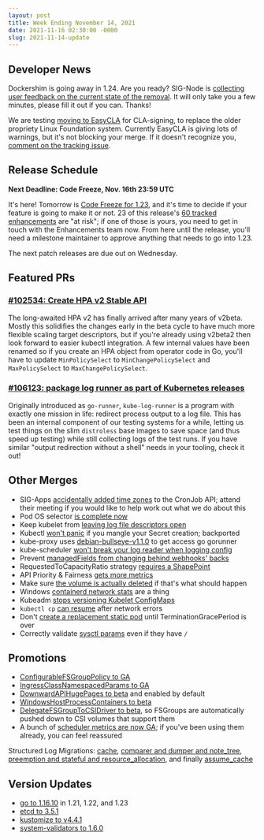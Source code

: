 ```yaml
---
layout: post
title: Week Ending November 14, 2021
date: 2021-11-16 02:30:00 -0000
slug: 2021-11-14-update
---
```


## Developer News

Dockershim is going away in 1.24.  Are you ready?  SIG-Node is [collecting user feedback on the current state of the removal](https://forms.gle/svCJmhvTv78jGdSx8). It will only take you a few minutes, please fill it out if you can. Thanks!

We are testing [moving to EasyCLA](https://groups.google.com/g/kubernetes-dev/c/-mdBNXLYZ_Y) for CLA-signing, to replace the older propriety Linux Foundation system.  Currently EasyCLA is giving lots of warnings, but it's not blocking your merge. If it doesn't recognize you, [comment on the tracking issue](https://github.com/kubernetes/org/issues/3068).

## Release Schedule

**Next Deadline: Code Freeze, Nov. 16th 23:59 UTC**

It's here! Tomorrow is [Code Freeze for 1.23](https://groups.google.com/g/kubernetes-dev/c/pqdD3S7rhy0), and it's time to decide if your feature is going to make it or not. 23 of this release's [60 tracked enhancements](http://bit.ly/k8s123-enhancements) are "at risk"; if one of those is yours, you need to get in touch with the Enhancements team now. From here until the release, you'll need a milestone maintainer to approve anything that needs to go into 1.23.

The next patch releases are due out on Wednesday.

## Featured PRs

### [#102534: Create HPA v2 Stable API](https://github.com/kubernetes/kubernetes/pull/102534)

The long-awaited HPA v2 has finally arrived after many years of v2beta. Mostly this solidifies the changes early in the beta cycle to have much more flexible scaling target descriptors, but if you're already using v2beta2 then look forward to easier kubectl integration. A few internal values have been renamed so if you create an HPA object from operator code in Go, you'll have to update `MinPolicySelect` to `MinChangePolicySelect` and `MaxPolicySelect` to `MaxChangePolicySelect`.

### [#106123: package log runner as part of Kubernetes releases](https://github.com/kubernetes/kubernetes/pull/106123)

Originally introduced as `go-runner`, `kube-log-runner` is a program with exactly one mission in life: redirect process output to a log file. This has been an internal component of our testing systems for a while, letting us test things on the slim `distroless` base images to save space (and thus speed up testing) while still collecting logs of the test runs. If you have similar "output redirection without a shell" needs in your tooling, check it out!

## Other Merges

* SIG-Apps [accidentally added time zones](https://groups.google.com/g/kubernetes-dev/c/rlyEWxVbrVY) to the CronJob API; attend their meeting if you would like to help work out what we do about this
* Pod OS selector [is complete now](https://github.com/kubernetes/kubernetes/pull/105292)
* Keep kubelet from [leaving log file descriptors open](https://github.com/kubernetes/kubernetes/pull/106382)
* Kubectl [won't panic](https://github.com/kubernetes/kubernetes/pull/106317) if you mangle your Secret creation; backported
* kube-proxy uses [debian-bullseye-v1.1.0](https://github.com/kubernetes/kubernetes/pull/106301) to get access go gorunner
* kube-scheduler [won't break your log reader when logging config](https://github.com/kubernetes/kubernetes/pull/106228)
* Prevent [managedFields from changing behind webhooks' backs](https://github.com/kubernetes/kubernetes/pull/106195)
* RequestedToCapacityRatio strategy [requires a ShapePoint](https://github.com/kubernetes/kubernetes/pull/106169)
* API Priority & Fairness [gets more metrics](https://github.com/kubernetes/kubernetes/pull/105873)
* Make sure [the volume is actually deleted](https://github.com/kubernetes/kubernetes/pull/105773) if that's what should happen
* Windows [containerd network stats](https://github.com/kubernetes/kubernetes/pull/105744) are a thing
* Kubeadm [stops versioning Kubelet ConfigMaps](https://github.com/kubernetes/kubernetes/pull/105741)
* `kubectl cp` [can resume](https://github.com/kubernetes/kubernetes/pull/104792) after network errors
* Don't [create a replacement static pod](https://github.com/kubernetes/kubernetes/pull/104743) until TerminationGracePeriod is over
* Correctly validate [sysctl params](https://github.com/kubernetes/kubernetes/pull/102393) even if they have `/`

## Promotions

* [ConfigurableFSGroupPolicy to GA](https://github.com/kubernetes/kubernetes/pull/105885)
* [IngressClassNamespacedParams to GA](https://github.com/kubernetes/kubernetes/pull/104636)
* [DownwardAPIHugePages to beta](https://github.com/kubernetes/kubernetes/pull/106271) and enabled by default
* [WindowsHostProcessContainers to beta](https://github.com/kubernetes/kubernetes/pull/106058)
* [DelegateFSGroupToCSIDriver to beta](https://github.com/kubernetes/kubernetes/pull/106330), so FSGroups are automatically pushed down to CSI volumes that support them
* A bunch of [scheduler metrics are now GA](https://github.com/kubernetes/kubernetes/pull/106266); if you've been using them already, you can feel reassured

Structured Log Migrations: [cache](https://github.com/kubernetes/kubernetes/pull/105969), [comparer and dumper and note_tree](https://github.com/kubernetes/kubernetes/pull/105968), [preemption and stateful and resource_allocation](https://github.com/kubernetes/kubernetes/pull/105967), and finally [assume_cache](https://github.com/kubernetes/kubernetes/pull/105904)

## Version Updates

* [go to 1.16.10](https://github.com/kubernetes/kubernetes/pull/106224) in 1.21, 1.22, and 1.23
* [etcd to 3.5.1](https://github.com/kubernetes/kubernetes/pull/105706)
* [kustomize to v4.4.1](https://github.com/kubernetes/kubernetes/pull/106389)
* [system-validators to 1.6.0](https://github.com/kubernetes/kubernetes/pull/106323)
